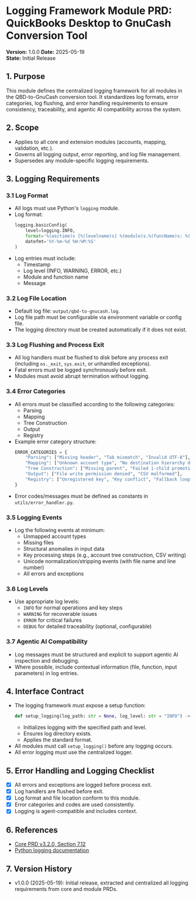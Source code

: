 # Logging Framework Module PRD: QuickBooks Desktop to GnuCash Conversion Tool
**Version:** 1.0.0
**Date:** 2025-05-19  
**State:** Initial Release

## 1. Purpose

This module defines the centralized logging framework for all modules in the QBD-to-GnuCash conversion tool. It standardizes log formats, error categories, log flushing, and error handling requirements to ensure consistency, traceability, and agentic AI compatibility across the system.

## 2. Scope

- Applies to all core and extension modules (accounts, mapping, validation, etc.).
- Governs all logging output, error reporting, and log file management.
- Supersedes any module-specific logging requirements.

## 3. Logging Requirements

### 3.1 Log Format
- All logs must use Python's `logging` module.
- Log format:
  ```python
  logging.basicConfig(
      level=logging.INFO,
      format='%(asctime)s [%(levelname)s] %(module)s.%(funcName)s: %(message)s',
      datefmt='%Y-%m-%d %H:%M:%S'
  )
  ```
- Log entries must include:
  - Timestamp
  - Log level (INFO, WARNING, ERROR, etc.)
  - Module and function name
  - Message

### 3.2 Log File Location
- Default log file: `output/qbd-to-gnucash.log`.
- Log file path must be configurable via environment variable or config file.
- The logging directory must be created automatically if it does not exist.

### 3.3 Log Flushing and Process Exit
- All log handlers must be flushed to disk before any process exit (including `os._exit`, `sys.exit`, or unhandled exceptions).
- Fatal errors must be logged synchronously before exit.
- Modules must avoid abrupt termination without logging.

### 3.4 Error Categories
- All errors must be classified according to the following categories:
  - Parsing
  - Mapping
  - Tree Construction
  - Output
  - Registry
- Example error category structure:
  ```python
  ERROR_CATEGORIES = {
      "Parsing": ["Missing header", "Tab mismatch", "Invalid UTF-8"],
      "Mapping": ["Unknown account type", "No destination hierarchy defined"],
      "Tree Construction": ["Missing parent", "Failed 1-child promotion", "Circular paths"],
      "Output": ["File write permission denied", "CSV malformed"],
      "Registry": ["Unregistered key", "Key conflict", "Fallback loop"]
  }
  ```
- Error codes/messages must be defined as constants in `utils/error_handler.py`.

### 3.5 Logging Events
- Log the following events at minimum:
  - Unmapped account types
  - Missing files
  - Structural anomalies in input data
  - Key processing steps (e.g., account tree construction, CSV writing)
  - Unicode normalization/stripping events (with file name and line number)
  - All errors and exceptions

### 3.6 Log Levels
- Use appropriate log levels:
  - `INFO` for normal operations and key steps
  - `WARNING` for recoverable issues
  - `ERROR` for critical failures
  - `DEBUG` for detailed traceability (optional, configurable)

### 3.7 Agentic AI Compatibility
- Log messages must be structured and explicit to support agentic AI inspection and debugging.
- Where possible, include contextual information (file, function, input parameters) in log entries.

## 4. Interface Contract

- The logging framework must expose a setup function:
  ```python
  def setup_logging(log_path: str = None, log_level: str = "INFO") -> None
  ```
  - Initializes logging with the specified path and level.
  - Ensures log directory exists.
  - Applies the standard format.
- All modules must call `setup_logging()` before any logging occurs.
- All error logging must use the centralized logger.

## 5. Error Handling and Logging Checklist

- [x] All errors and exceptions are logged before process exit.
- [x] Log handlers are flushed before exit.
- [x] Log format and file location conform to this module.
- [x] Error categories and codes are used consistently.
- [x] Logging is agent-compatible and includes context.

## 6. References

- [Core PRD v3.2.0, Section 7.12](../core-prd-v3.2.0.md#712-logging-and-graceful-error-handling)
- [Python logging documentation](https://docs.python.org/3/library/logging.html)

## 7. Version History

- v1.0.0 (2025-05-19): Initial release, extracted and centralized all logging requirements from core and module PRDs.
